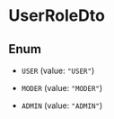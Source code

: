 

# UserRoleDto

## Enum


* `USER` (value: `"USER"`)

* `MODER` (value: `"MODER"`)

* `ADMIN` (value: `"ADMIN"`)



